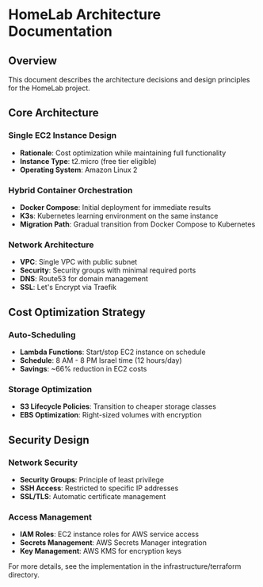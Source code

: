 # HomeLab Architecture Documentation

## Overview

This document describes the architecture decisions and design principles for the HomeLab project.

## Core Architecture

### Single EC2 Instance Design
- **Rationale**: Cost optimization while maintaining full functionality
- **Instance Type**: t2.micro (free tier eligible)
- **Operating System**: Amazon Linux 2

### Hybrid Container Orchestration
- **Docker Compose**: Initial deployment for immediate results
- **K3s**: Kubernetes learning environment on the same instance
- **Migration Path**: Gradual transition from Docker Compose to Kubernetes

### Network Architecture
- **VPC**: Single VPC with public subnet
- **Security**: Security groups with minimal required ports
- **DNS**: Route53 for domain management
- **SSL**: Let's Encrypt via Traefik

## Cost Optimization Strategy

### Auto-Scheduling
- **Lambda Functions**: Start/stop EC2 instance on schedule
- **Schedule**: 8 AM - 8 PM Israel time (12 hours/day)
- **Savings**: ~66% reduction in EC2 costs

### Storage Optimization
- **S3 Lifecycle Policies**: Transition to cheaper storage classes
- **EBS Optimization**: Right-sized volumes with encryption

## Security Design

### Network Security
- **Security Groups**: Principle of least privilege
- **SSH Access**: Restricted to specific IP addresses
- **SSL/TLS**: Automatic certificate management

### Access Management
- **IAM Roles**: EC2 instance roles for AWS service access
- **Secrets Management**: AWS Secrets Manager integration
- **Key Management**: AWS KMS for encryption keys

For more details, see the implementation in the infrastructure/terraform directory.
